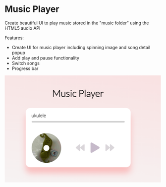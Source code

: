 # Music Player
Create beautiful UI to play music stored in the "music folder" using the HTML5 audio API



Features:  

* Create UI for music player including spinning image and song detail popup
* Add play and pause functionality
* Switch songs
* Progress bar


![](player.png)